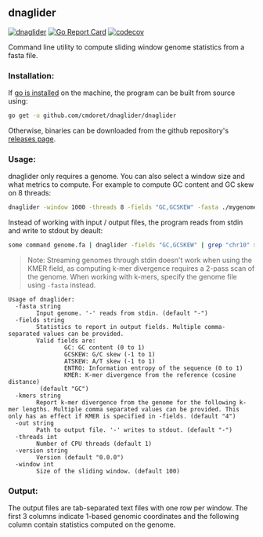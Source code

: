 ## dnaglider

[![dnaglider](https://circleci.com/gh/cmdoret/dnaglider/tree/master.svg?style=shield)](https://circleci.com/gh/cmdoret/dnaglider/tree/master) [![Go Report Card](https://goreportcard.com/badge/github.com/cmdoret/dnaglider)](https://goreportcard.com/report/github.com/cmdoret/dnaglider) [![codecov](https://codecov.io/gh/cmdoret/dnaglider/branch/master/graph/badge.svg)](https://codecov.io/gh/cmdoret/dnaglider)

Command line utility to compute sliding window genome statistics from a fasta file.

### Installation:

If [go is installed](https://golang.org/doc/install) on the machine, the program can be built from source using: 

```bash
go get -u github.com/cmdoret/dnaglider/dnaglider
```

Otherwise, binaries can be downloaded from the github repository's [releases page](https://github.com/cmdoret/dnaglider/releases).

### Usage:

dnaglider only requires a genome. You can also select a window size and what metrics to compute. For example to compute GC content and GC skew on 8 threads:

```bash
dnaglider -window 1000 -threads 8 -fields "GC,GCSKEW" -fasta ./mygenome.fasta -out gc_stats.tsv
```

Instead of working with input / output files, the program reads from stdin and write to stdout by deault:

```bash
some command genome.fa | dnaglider -fields "GC,GCSKEW" | grep "chr10" > gc_stats_chr10.tsv
```
> Note: Streaming genomes through stdin doesn't work when using the KMER field, as computing k-mer divergence requires a 2-pass scan of the genome. When working with k-mers, specify the genome file using `-fasta` instead.

```
Usage of dnaglider:
  -fasta string
        Input genome. '-' reads from stdin. (default "-")
  -fields string
        Statistics to report in output fields. Multiple comma-separated values can be provided.
        Valid fields are: 
                GC: GC content (0 to 1)
                GCSKEW: G/C skew (-1 to 1)
                ATSKEW: A/T skew (-1 to 1)
                ENTRO: Information entropy of the sequence (0 to 1)
                KMER: K-mer divergence from the reference (cosine distance)
         (default "GC")
  -kmers string
        Report k-mer divergence from the genome for the following k-mer lengths. Multiple comma separated values can be provided. This only has an effect if KMER is specified in -fields. (default "4")
  -out string
        Path to output file. '-' writes to stdout. (default "-")
  -threads int
        Number of CPU threads (default 1)
  -version string
        Version (default "0.0.0")
  -window int
        Size of the sliding window. (default 100)
```

### Output:

The output files are tab-separated text files with one row per window. The first 3 columns indicate 1-based genomic coordinates and the following column contain statistics computed on the genome.
